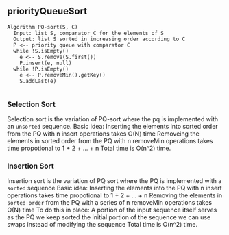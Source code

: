 ## priorityQueueSort

```
Algorithm PQ-sort(S, C)
  Input: list S, comparator C for the elements of S
  Output: list S sorted in increasing order according to C
  P <-- priority queue with comparator C
  while !S.isEmpty()
    e <-- S.remove(S.first())
    P.insert(e, null)
  while !P.isEmpty()
    e <-- P.removeMin().getKey()
    S.addLast(e)
    
```

### Selection Sort

Selection sort is the variation of PQ-sort where the pq is implemented with an `unsorted` sequence.
Basic idea: 
  Inserting the elements into sorted order from the PQ with n insert operations takes O(N) time
  Removeing the elements in sorted order from the PQ with n removeMin operations takes time propotional to 1 + 2 + ... + n
  Total time is O(n^2) time.
  
### Insertion Sort

Insertion sort is the variation of PQ sort where the PQ is implemented with a `sorted` sequence
Basic idea:
  Inserting the elements into the PQ with n insert operations takes time propotional to 1 + 2 + ... + n
  Removing the elements in `sorted order` from the PQ with a series of n removeMin operations takes O(N) time
To do this in place:
  A portion of the input sequence itself serves as the PQ
  we keep sorted the initial portion of the sequence
  we can use swaps instead of modifying the sequence
  Total time is O(n^2) time.
 
